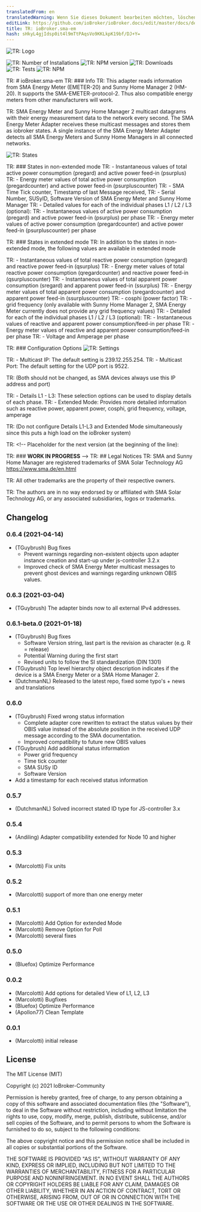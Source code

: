 ```yaml
---
translatedFrom: en
translatedWarning: Wenn Sie dieses Dokument bearbeiten möchten, löschen Sie bitte das Feld "translationsFrom". Andernfalls wird dieses Dokument automatisch erneut übersetzt
editLink: https://github.com/ioBroker/ioBroker.docs/edit/master/docs/de/adapterref/iobroker.sma-em/README.md
title: TR: ioBroker.sma-em
hash: sHkyL4gjIdsp0it4l9mTtPAqsVo9KKLkpK19bf/DJ+Y=
---
```

![TR: Logo](../../../en/adapterref/iobroker.sma-em/admin/sma-em.png)

![TR: Number of Installations](http://iobroker.live/badges/sma-em-stable.svg)
![TR: NPM version](http://img.shields.io/npm/v/iobroker.sma-em.svg)
![TR: Downloads](https://img.shields.io/npm/dm/iobroker.sma-em.svg)
![TR: Tests](https://travis-ci.org/CTJaeger/ioBroker.sma-em.svg?branch=master)
![TR: NPM](https://nodei.co/npm/iobroker.sma-em.png?downloads=true)

TR: # ioBroker.sma-em
TR: ### Info
TR: This adapter reads information from SMA Energy Meter (EMETER-20) and Sunny Home Manager 2 (HM-20).
It supports the SMA-EMETER-protocol-2. Thus also compatible energy meters from other manufacturers will work.

TR: SMA Energy Meter and Sunny Home Manager 2 multicast datagrams with their energy measurement data to the network every second.
The SMA Energy Meter Adapter receives these multicast messages and stores them as iobroker states.
A single instance of the SMA Energy Meter Adapter detects all SMA Energy Meters and Sunny Home Managers in all connected networks.

![TR: States](../../../en/adapterref/iobroker.sma-em/docs/en/img/overview.png)

TR: ### States in non-extended mode
TR: - Instantaneous values of total active power consumption (pregard) and active power feed-in (psurplus)
TR: - Energy meter values of total active power consumption (pregardcounter) and active power feed-in (psurpluscounter)
TR: - SMA Time Tick counter, Timestamp of last Message received,
TR: - Serial Number, SUSyID, Software Version of SMA Energy Meter and Sunny Home Manager
TR: - Detailed values for each of the individual phases L1 / L2 / L3 (optional):
TR:   - Instantaneous values of active power consumption (pregard) and active power feed-in (psurplus) per phase
TR:   - Energy meter values of active power consumption (pregardcounter) and active power feed-in (psurpluscounter) per phase

TR: ### States in extended mode
TR: In addition to the states in non-extended mode, the following values are available in extended mode

TR: - Instantaneous values of total reactive power consumption (qregard) and reactive power feed-in (qsurplus)
TR: - Energy meter values of total reactive power consumption (qregardcounter) and reactive power feed-in (qsurpluscounter)
TR: - Instantaneous values of total apparent power consumption (sregard) and apparent power feed-in (ssurplus)
TR: - Energy meter values of total apparent power consumption (sregardcounter) and apparent power feed-in (ssurpluscounter)
TR: - cosphi (power factor)
TR: - grid frequency (only available with Sunny Home Manager 2, SMA Energy Meter currently does not provide any grid frequency values)
TR: - Detailed for each of the individual phases L1 / L2 / L3 (optional):
TR:   - Instantaneous values of reactive and apparent power consumption/feed-in per phase
TR:   - Energy meter values of reactive and apparent power consumption/feed-in per phase
TR:   - Voltage and Amperage per phase

TR: ### Configuration Options
![TR: Settings](../../../en/adapterref/iobroker.sma-em/docs/en/img/adminpage.png)

TR: - Multicast IP: The default setting is 239.12.255.254.
TR: - Multicast Port: The default setting for the UDP port is 9522.

TR:   (Both should not be changed, as SMA devices always use this IP address and port)

TR: - Details L1 - L3: These selection options can be used to display details of each phase.
TR: - Extended Mode: Provides more detailed information such as reactive power, apparent power, cosphi, grid frequency, voltage, amperage

TR:   (Do not configure Details L1-L3 and Extended Mode simultaneously since this puts a high load on the ioBroker system)

TR: <!-- Placeholder for the next version (at the beginning of the line):

TR: ### __WORK IN PROGRESS__ -->
TR: ## Legal Notices
TR: SMA and Sunny Home Manager are registered trademarks of SMA Solar Technology AG <https://www.sma.de/en.html>

TR: All other trademarks are the property of their respective owners.

TR: The authors are in no way endorsed by or affiliated with SMA Solar Technology AG, or any associated subsidiaries, logos or trademarks.

## Changelog
### 0.6.4 (2021-04-14)
* (TGuybrush) Bug fixes
  * Prevent warnings regarding non-existent objects upon adapter instance creation and start-up under js-controller 3.2.x
  * Improved check of SMA Energy Meter multicast messages to prevent ghost devices and warnings regarding unknown OBIS values.

### 0.6.3 (2021-03-04)
* (TGuybrush) The adapter binds now to all external IPv4 addresses.

### 0.6.1-beta.0 (2021-01-18)
* (TGuybrush) Bug fixes
  * Software Version string, last part is the revision as character (e.g. R = release)
  * Potential Warning during the first start
  * Revised units to follow the SI standardization (DIN 1301)
* (TGuybrush) Top level hierarchy object description indicates if the device is a SMA Energy Meter or a SMA Home Manager 2.
* (DutchmanNL) Released to the latest repo, fixed some typo's + news and translations

### 0.6.0
* (TGuybrush) Fixed wrong status information 
  * Complete adapter core rewritten to extract the status values by their OBIS value instead of the absolute position in the received UDP message according to the SMA documentation.
  *  Improved compatibility to future new OBIS values
* (TGuybrush) Add additional status information
  * Power grid frequency
  * Time tick counter
  * SMA SUSy ID
  * Software Version
* Add a timestamp for each received status information

### 0.5.7
* (DutchmanNL) Solved incorrect stated ID type for JS-controller 3.x

### 0.5.4
* (Andiling) Adapter compatibility extended for Node 10 and higher

### 0.5.3
* (Marcolotti) Fix units 

### 0.5.2
* (Marcolotti) support of more than one energy meter 

### 0.5.1
* (Marcolotti) Add Option for extended Mode
* (Marcolotti) Remove Option for Poll
* (Marcolotti) several fixes

### 0.5.0
* (Bluefox) Optimize Performance

### 0.0.2
* (Marcolotti) Add options for detailed View of L1, L2, L3
* (Marcolotti) Bugfixes
* (Bluefox) Optimize Performance
* (Apollon77) Clean Template

### 0.0.1
* (Marcolotti) initial release

## License
The MIT License (MIT)

Copyright (c) 2021 IoBroker-Community

Permission is hereby granted, free of charge, to any person obtaining a copy
of this software and associated documentation files (the "Software"), to deal
in the Software without restriction, including without limitation the rights
to use, copy, modify, merge, publish, distribute, sublicense, and/or sell
copies of the Software, and to permit persons to whom the Software is
furnished to do so, subject to the following conditions:

The above copyright notice and this permission notice shall be included in
all copies or substantial portions of the Software.

THE SOFTWARE IS PROVIDED "AS IS", WITHOUT WARRANTY OF ANY KIND, EXPRESS OR
IMPLIED, INCLUDING BUT NOT LIMITED TO THE WARRANTIES OF MERCHANTABILITY,
FITNESS FOR A PARTICULAR PURPOSE AND NONINFRINGEMENT. IN NO EVENT SHALL THE
AUTHORS OR COPYRIGHT HOLDERS BE LIABLE FOR ANY CLAIM, DAMAGES OR OTHER
LIABILITY, WHETHER IN AN ACTION OF CONTRACT, TORT OR OTHERWISE, ARISING FROM,
OUT OF OR IN CONNECTION WITH THE SOFTWARE OR THE USE OR OTHER DEALINGS IN
THE SOFTWARE.